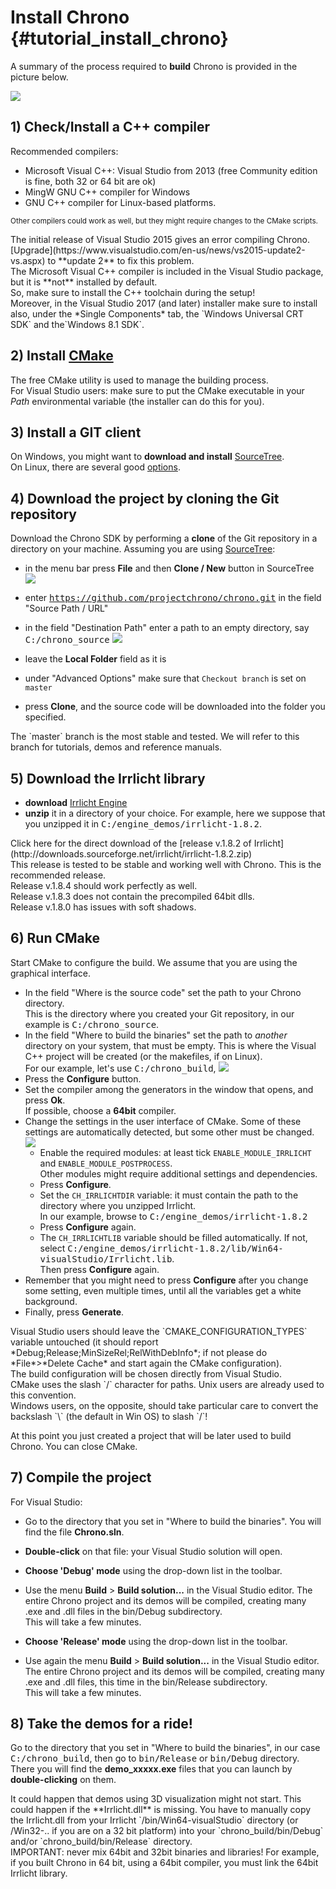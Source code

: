 Install Chrono {#tutorial_install_chrono}
==========================


A summary of the process required to **build** Chrono is provided in the picture below. 

<img src="http://www.projectchrono.org/assets/manual/Pic_build_ce.png" class="img-responsive">
<br>

## 1) Check/Install a C++ compiler

Recommended compilers:
- Microsoft Visual C++: Visual Studio from 2013 (free Community edition is fine, both 32 or 64 bit are ok)
- MingW GNU C++ compiler for Windows
- GNU C++ compiler for Linux-based platforms.

<small>Other compilers could work as well, but they might require changes to the CMake scripts.</small>

<div class="ce-danger">
The initial release of Visual Studio 2015 gives an 
error compiling Chrono. [Upgrade](https://www.visualstudio.com/en-us/news/vs2015-update2-vs.aspx) to 
**update 2** to fix this problem.
</div>

<div class="ce-warning"> 
The Microsoft Visual C++ compiler is included in the Visual Studio package, but it is **not** installed by default.<br>
So, make sure to install the C++ toolchain during the setup!<br>
Moreover, in the Visual Studio 2017 (and later) installer make sure to install also, under the *Single Components* tab, the `Windows Universal CRT SDK` and the`Windows 8.1 SDK`.
</div> 


## 2) Install [CMake](http://www.cmake.org/cmake/resources/software.html)

The free CMake utility is used to manage the building process. <br>
For Visual Studio users: make sure to put the CMake executable in your *Path* environmental variable (the installer can do this for you).


## 3) Install a GIT client

On Windows, you might want to **download and install** [SourceTree](http://www.sourcetreeapp.com/).<br>
On Linux, there are several good [options](https://git-scm.com/download/gui/linux).


## 4) Download the project by cloning the Git repository

Download the Chrono SDK by performing a **clone** of the Git repository in a directory on your machine. 
Assuming you are using [SourceTree](http://www.sourcetreeapp.com/):

-  in the menu bar press **File** and then **Clone / New** button in SourceTree 
   <img src="http://www.projectchrono.org/assets/manual/Install_ST1.gif" class="img-responsive">
   
-  enter <tt>https://github.com/projectchrono/chrono.git</tt> in the field "Source Path / URL"

-  in the field "Destination Path" enter a path to an empty directory, say <tt>C:/chrono_source</tt>
   <img src="http://www.projectchrono.org/assets/manual/Install_ST2.gif" class="img-responsive">

-  leave the **Local Folder** field as it is

-  under "Advanced Options" make sure that `Checkout branch` is set on `master`
   
-  press **Clone**, and the source code will be downloaded into the folder you specified.

<div class="ce-info">
The `master` branch is the most stable and tested. We will refer to this branch for tutorials, demos and reference manuals. <br>
</div>

## 5) Download the Irrlicht library

- **download** [Irrlicht Engine](http://irrlicht.sourceforge.net/downloads.html) 
- **unzip** it in a directory of your choice. For example, here we suppose that you unzipped it in <tt>C:/engine_demos/irrlicht-1.8.2</tt>.

<div class="ce-warning"> 
Click here for the direct download of the 
[release v.1.8.2 of Irrlicht](http://downloads.sourceforge.net/irrlicht/irrlicht-1.8.2.zip)<br>
This release is tested to be stable and working well with Chrono. This is the recommended release.<br>
Release v.1.8.4 should work perfectly as well.<br>
Release v.1.8.3 does not contain the precompiled 64bit dlls.<br>
Release v.1.8.0 has issues with soft shadows.
</div> 



## 6) Run CMake

Start CMake to configure the build. We assume that you are using the graphical interface.
-  In the field "Where is the source code" set the path to your Chrono directory. <br>
   This is the directory where you created your Git repository, in our example is <tt>C:/chrono_source</tt>. 
-  In the field "Where to build the binaries" set the path to *another* directory on your system, 
   that must be empty. This is where the Visual C++ project will be created (or the makefiles, if on Linux). <br>
   For our example, let's use <tt>C:/chrono_build</tt>, 
   ![](http://www.projectchrono.org/assets/manual/Install_5.gif)
-  Press the **Configure** button.
-  Set the compiler among the generators in the window that opens, and press **Ok**.<br> 
   If possible, choose a **64bit** compiler.
-  Change the settings in the user interface of CMake.
   Some of these settings are automatically detected, but some other must be changed. 
   ![](http://www.projectchrono.org/assets/manual/Install_7.gif)
   - Enable the required modules: at least tick `ENABLE_MODULE_IRRLICHT` and `ENABLE_MODULE_POSTPROCESS`.<br>
     Other modules might require additional settings and dependencies.
   - Press **Configure**.
   - Set the `CH_IRRLICHTDIR` variable: it must contain the path to the directory where you unzipped Irrlicht.<br>
     In our example, browse to <tt>C:/engine_demos/irrlicht-1.8.2</tt>
   - Press **Configure** again.
   - The `CH_IRRLICHTLIB` variable should be filled automatically.
     If not, select <tt>C:/engine_demos/irrlicht-1.8.2/lib/Win64-visualStudio/Irrlicht.lib</tt>.<br>
	 Then press **Configure** again.
-  Remember that you might need to press **Configure** after you change some setting, even multiple times,
   until all the variables get a white background. 
-  Finally, press **Generate**.

<div class="ce-warning"> 
Visual Studio users should leave the `CMAKE_CONFIGURATION_TYPES` variable untouched (it should report *Debug;Release;MinSizeRel;RelWithDebInfo*;
if not please do *File*>*Delete Cache* and start again the CMake configuration).<br>
The build configuration will be chosen directly from Visual Studio.
</div>

<div class="ce-warning"> 
CMake uses the slash `/` character for paths. Unix users are already used to this convention.<br>
Windows users, on the opposite, should take particular care to convert the backslash `\` (the default in Win OS) to slash `/`!
</div>

At this point you just created a project that will be later used to build Chrono. You can close CMake.


## 7) Compile the project

For Visual Studio:

- Go to the directory that you set in "Where to build the binaries". You will find the file **Chrono.sln**.

- **Double-click** on that file: your Visual Studio solution will open.

- **Choose 'Debug' mode** using the drop-down list in the toolbar.

- Use the menu **Build** > **Build solution...** in the Visual Studio editor. The entire Chrono project
  and its demos will be compiled, creating many .exe and .dll files in the bin/Debug subdirectory.  
  This will take a few minutes.

- **Choose 'Release' mode** using the drop-down list in the toolbar.

- Use again the menu **Build** > **Build solution...** in the Visual Studio editor. The entire Chrono project
  and its demos will be compiled, creating many .exe and .dll files, this time in the bin/Release subdirectory.   
  This will take a few minutes.

## 8) Take the demos for a ride!

Go to the directory that you set in "Where to build the binaries", 
in our case <tt>C:/chrono_build</tt>, then go to <tt>bin/Release</tt> or <tt>bin/Debug</tt> directory.
There you will find the **demo_xxxxx.exe** files that you can launch by **double-clicking** on them.

<div class="ce-info">
It could happen that demos using 3D visualization might not start. This could happen if the **Irrlicht.dll** is missing.  
You have to manually copy the Irrlicht.dll from your Irrlicht `/bin/Win64-visualStudio` directory (or /Win32-.. if you are on a 32 bit platform) into your `chrono_build/bin/Debug` and/or `chrono_build/bin/Release` directory.
</div>

<div class="ce-danger">
IMPORTANT: never mix 64bit and 32bit binaries and libraries! 
For example, if you built Chrono in 64 bit, using a 64bit compiler, you must link the 64bit Irrlicht library.  
</div>

